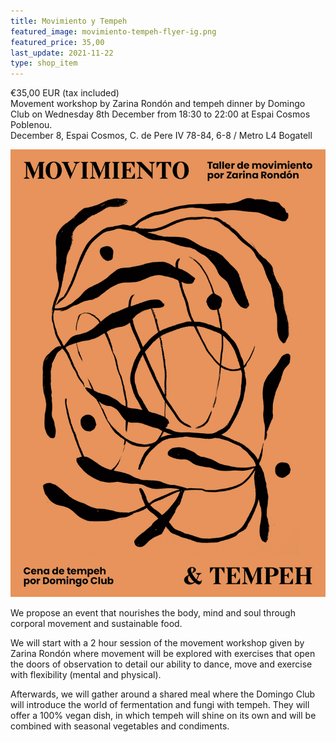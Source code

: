 ```yaml
---
title: Movimiento y Tempeh
featured_image: movimiento-tempeh-flyer-ig.png
featured_price: 35,00
last_update: 2021-11-22
type: shop_item
---
```


<div class="item_shop">
  <div class="item__price">€35,00 EUR <span>(tax included)</span></div>
  <div class="item__desc">
  Movement workshop by Zarina Rondón and tempeh dinner by Domingo Club on Wednesday 8th December from 18:30 to 22:00 at Espai Cosmos Poblenou.
  </div>
  <div id='product-component-1637603176028'></div>
  <div class="item__info">
    December 8, Espai Cosmos, C. de Pere IV 78-84, 6-8 / Metro L4 Bogatell
  </div>
</div>

![](movimiento-tempeh-flyer.png)

We propose an event that nourishes the body, mind and soul through corporal movement and sustainable food.

We will start with a 2 hour session of the movement workshop given by Zarina Rondón where movement will be explored with exercises that open the doors of observation to detail our ability to dance, move and exercise with flexibility (mental and physical).

Afterwards, we will gather around a shared meal where the Domingo Club will introduce the world of fermentation and fungi with tempeh. They will offer a 100% vegan dish, in which tempeh will shine on its own and will be combined with seasonal vegetables and condiments.
